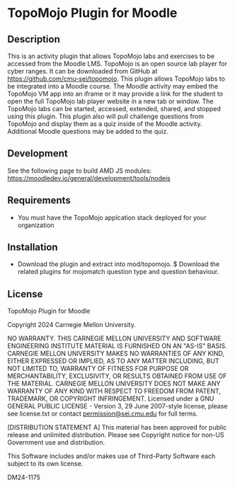 # TopoMojo Plugin for Moodle

## Description
This is an activity plugin that allows TopoMojo labs and exercises to be accessed from the Moodle LMS. TopoMojo is an open source lab player for cyber ranges. It can be downloaded from GitHub at https://github.com/cmu-sei/topomojo. This plugin allows TopoMojo labs to be integrated into a Moodle course. The Moodle activity may embed the TopoMojo VM app into an iframe or it may provide a link for the student to open the full TopoMojo lab player website in a new tab or window. The TopoMojo labs can be started, accessed, extended, shared, and stopped using this plugin. This plugin also will pull challenge questions from TopoMojo and display them as a quiz inside of the Moodle activity. Additional Moodle questions may be added to the quiz.

## Development
See the following page to build AMD JS modules:
https://moodledev.io/general/development/tools/nodejs

## Requirements
* You must have the TopoMojo applcation stack deployed for your organization

## Installation
* Download the plugin and extract into mod/topomojo.
$ Download the related plugins for mojomatch question type and question behaviour.

## License
TopoMojo Plugin for Moodle

Copyright 2024 Carnegie Mellon University.

NO WARRANTY. THIS CARNEGIE MELLON UNIVERSITY AND SOFTWARE ENGINEERING INSTITUTE MATERIAL IS FURNISHED ON AN "AS-IS" BASIS.
CARNEGIE MELLON UNIVERSITY MAKES NO WARRANTIES OF ANY KIND, EITHER EXPRESSED OR IMPLIED, AS TO ANY MATTER INCLUDING, BUT NOT LIMITED TO,
WARRANTY OF FITNESS FOR PURPOSE OR MERCHANTABILITY, EXCLUSIVITY, OR RESULTS OBTAINED FROM USE OF THE MATERIAL.
CARNEGIE MELLON UNIVERSITY DOES NOT MAKE ANY WARRANTY OF ANY KIND WITH RESPECT TO FREEDOM FROM PATENT, TRADEMARK, OR COPYRIGHT INFRINGEMENT.
Licensed under a GNU GENERAL PUBLIC LICENSE - Version 3, 29 June 2007-style license, please see license.txt or contact permission@sei.cmu.edu for full
terms.

[DISTRIBUTION STATEMENT A] This material has been approved for public release and unlimited distribution.
Please see Copyright notice for non-US Government use and distribution.

This Software includes and/or makes use of Third-Party Software each subject to its own license.

DM24-1175

